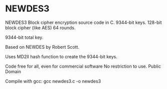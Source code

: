 # NEWDES3
NEWDES3 Block cipher encryption source code in C. 9344-bit keys. 128-bit block cipher (like AES) 64 rounds.

9344-bit total key.

Based on NEWDES by Robert Scott.

Uses MD2II hash function to create the 9344-bit keys.

Code free for all, even for commercial software No restriction to use. Public Domain

Compile with gcc: gcc newdes3.c -o newdes3

